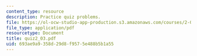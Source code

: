 ```yaml
---
content_type: resource
description: Practice quiz problems.
file: https://ol-ocw-studio-app-production.s3.amazonaws.com/courses/2-032-dynamics-fall-2004/693ae9a9358d29d8f9575e488b5b1a55_quiz2_03.pdf
file_type: application/pdf
resourcetype: Document
title: quiz2_03.pdf
uid: 693ae9a9-358d-29d8-f957-5e488b5b1a55
---
```

